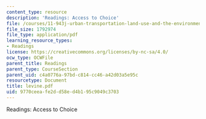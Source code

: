 ```yaml
---
content_type: resource
description: 'Readings: Access to Choice'
file: /courses/11-943j-urban-transportation-land-use-and-the-environment-spring-2002/9770ceeafe2dd58ed4b195c9049c3703_levine.pdf
file_size: 1792974
file_type: application/pdf
learning_resource_types:
- Readings
license: https://creativecommons.org/licenses/by-nc-sa/4.0/
ocw_type: OCWFile
parent_title: Readings
parent_type: CourseSection
parent_uid: c4a0776a-97bd-c814-cc46-a42d03a5e95c
resourcetype: Document
title: levine.pdf
uid: 9770ceea-fe2d-d58e-d4b1-95c9049c3703
---
```

Readings: Access to Choice
